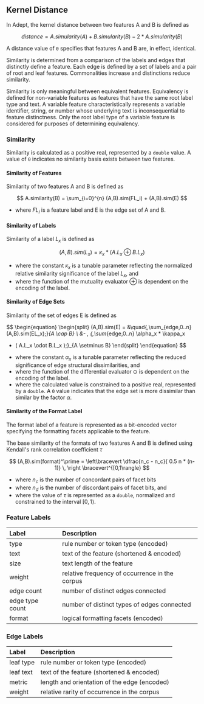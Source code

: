 ## Kernel Distance

In Adept, the kernel distance between two features A and B is defined as

$$ distance = A.simularity(A) + B.simularity(B) - 2 * A.simularity(B) $$

A distance value of `0` specifies that features A and B are, in effect, identical.

Similarity is determined from a comparison of the labels and edges that distinctly 
define a feature. Each edge is defined by a set of labels and a pair of root and 
leaf features. Commonalities increase and distinctions reduce similarity.

Similarity is only meaningful between equivalent features. Equivalency is defined 
for non-variable features as features that have the same root label type and text. 
A variable feature characteristically represents a variable identifier, string, or 
number whose underlying text is inconsequential to feature distinctness. Only the 
root label type of a variable feature is considered for purposes of determining equivalency.

### Similarity

Similarity is calculated as a positive real, represented by a `double` value. A value 
of `0` indicates no similarity basis exists between two features.

#### Similarity of Features

Similarity of two features A and B is defined as

$$ A.similarity(B) = \sum_{i=0}^{n} (A,B).sim(FL_i) + (A,B).sim(E) $$

- where $FL_i$ is a feature label and E is the edge set of A and B.

#### Similarity of Labels

Similarity of a label $L_x$ is defined as

$$ (A,B).sim(L_x) = \kappa_x * ( A.L_x \oplus B.L_x ) $$

- where the constant $\kappa_x$ is a tunable parameter reflecting the normalized 
  relative similarity significance of the label $L_x$, and
- where the function of the mutuality evaluator $\oplus$ is dependent on the encoding 
  of the label.

#### Similarity of Edge Sets

Similarity of the set of edges E is defined as

$$
\begin{equation} \begin{split}
    (A,B).sim(E) = &\quad\{\,\sum_{edge\,0..n} (A,B).sim(EL_x)\;\}_{A \cap B} \\
                   &- \, \{\,\sum_{edge\,0..n} \alpha_x * \kappa_x 
* ( A.L_x \odot B.L_x )\;\}_{A \setminus B} \end{split} \end{equation} 
$$

- where the constant $\alpha_x$ is a tunable parameter reflecting the reduced significance 
  of edge structural dissimilarities, and
- where the function of the differential evaluator $\odot$ is dependent on the encoding 
  of the label.
- where the calculated value is constrained to a positive real, represented by a 
  `double`. A `0` value indicates that the edge set is more dissimilar than similar 
  by the factor $\alpha$.

#### Similarity of the Format Label

The format label of a feature is represented as a bit-encoded vector specifying the 
formatting facets applicable to the feature.

The base similarity of the formats of two features A and B is defined using Kendall's 
rank correlation coefficient $\tau$

$$ (A,B).sim(format)^\prime = \left\bracevert \dfrac{n_c - n_c}{ 0.5 n * (n-1)} \, 
\right \bracevert^{[0,1\rangle} $$


+ where $n_c$ is the number of concordant pairs of facet bits
+ where $n_d$ is the number of discordant pairs of facet bits, and
+ where the value of $\tau$ is represented as a `double`, normalized and constrained 
  to the interval $[0,1\rangle$.



### Feature Labels

|Label          |Description                                   |
|:--------------|:---------------------------------------------|
|type           |rule number or token type (encoded)           |
|text           |text of the feature (shortened & encoded)     |
|size           |text length of the feature                    |
|weight         |relative frequency of occurrence in the corpus|
|edge count     |number of distinct edges connected            |
|edge type count|number of distinct types of edges connected   |
|format         |logical formatting facets (encoded)           |


### Edge Labels

|Label    |Description                                 |
|:--------|:-------------------------------------------|
|leaf type|rule number or token type (encoded)         |
|leaf text|text of the feature (shortened & encoded)   |
|metric   |length and orientation of the edge (encoded)|
|weight   |relative rarity of occurrence in the corpus |

